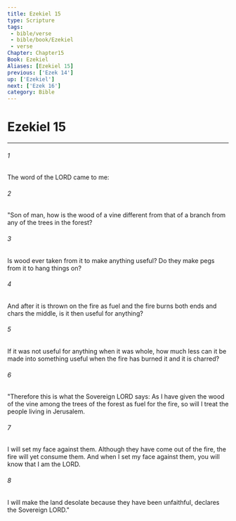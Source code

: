 ```yaml
---
title: Ezekiel 15
type: Scripture
tags:
 - bible/verse
 - bible/book/Ezekiel
 - verse
Chapter: Chapter15
Book: Ezekiel
Aliases: [Ezekiel 15]
previous: ['Ezek 14']
up: ['Ezekiel']
next: ['Ezek 16']
category: Bible
---
```

# Ezekiel 15

***


###### 1 
The word of the LORD came to me: 

###### 2 
"Son of man, how is the wood of a vine different from that of a branch from any of the trees in the forest? 

###### 3 
Is wood ever taken from it to make anything useful? Do they make pegs from it to hang things on? 

###### 4 
And after it is thrown on the fire as fuel and the fire burns both ends and chars the middle, is it then useful for anything? 

###### 5 
If it was not useful for anything when it was whole, how much less can it be made into something useful when the fire has burned it and it is charred? 

###### 6 
"Therefore this is what the Sovereign LORD says: As I have given the wood of the vine among the trees of the forest as fuel for the fire, so will I treat the people living in Jerusalem. 

###### 7 
I will set my face against them. Although they have come out of the fire, the fire will yet consume them. And when I set my face against them, you will know that I am the LORD. 

###### 8 
I will make the land desolate because they have been unfaithful, declares the Sovereign LORD." 
